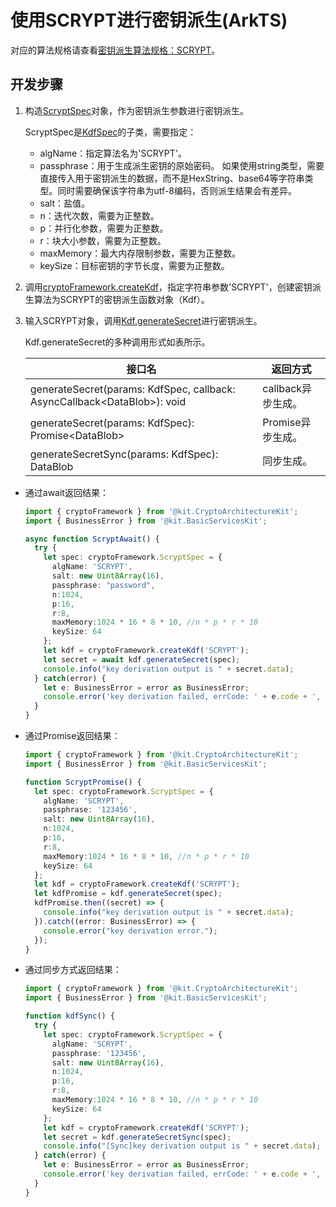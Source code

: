 # 使用SCRYPT进行密钥派生(ArkTS)

<!--Kit: Crypto Architecture Kit-->
<!--Subsystem: Security-->
<!--Owner: @zxz--3-->
<!--SE: @lanming-->
<!--TSE: @PAFT-->

对应的算法规格请查看[密钥派生算法规格：SCRYPT](crypto-key-derivation-overview.md#scrypt算法)。

## 开发步骤

1. 构造[ScryptSpec](../../reference/apis-crypto-architecture-kit/js-apis-cryptoFramework.md#scryptspec18)对象，作为密钥派生参数进行密钥派生。

   ScryptSpec是[KdfSpec](../../reference/apis-crypto-architecture-kit/js-apis-cryptoFramework.md#kdfspec11)的子类，需要指定：

   - algName：指定算法名为'SCRYPT'。
   - passphrase：用于生成派生密钥的原始密码。
      如果使用string类型，需要直接传入用于密钥派生的数据，而不是HexString、base64等字符串类型。同时需要确保该字符串为utf-8编码，否则派生结果会有差异。
   - salt：盐值。
   - n：迭代次数，需要为正整数。
   - p：并行化参数，需要为正整数。
   - r：块大小参数，需要为正整数。
   - maxMemory：最大内存限制参数，需要为正整数。
   - keySize：目标密钥的字节长度，需要为正整数。

2. 调用[cryptoFramework.createKdf](../../reference/apis-crypto-architecture-kit/js-apis-cryptoFramework.md#cryptoframeworkcreatekdf11)，指定字符串参数'SCRYPT'，创建密钥派生算法为SCRYPT的密钥派生函数对象（Kdf）。

3. 输入SCRYPT对象，调用[Kdf.generateSecret](../../reference/apis-crypto-architecture-kit/js-apis-cryptoFramework.md#generatesecret-2)进行密钥派生。

   Kdf.generateSecret的多种调用形式如表所示。

   | 接口名 | 返回方式 |
   | -------- | -------- |
   | generateSecret(params: KdfSpec, callback: AsyncCallback&lt;DataBlob&gt;): void | callback异步生成。 |
   | generateSecret(params: KdfSpec): Promise&lt;DataBlob&gt; | Promise异步生成。 |
   | generateSecretSync(params: KdfSpec): DataBlob | 同步生成。 |

- 通过await返回结果：

  ```ts
  import { cryptoFramework } from '@kit.CryptoArchitectureKit';
  import { BusinessError } from '@kit.BasicServicesKit';

  async function ScryptAwait() {
    try {
      let spec: cryptoFramework.ScryptSpec = {
        algName: 'SCRYPT',
        salt: new Uint8Array(16),
        passphrase: "password",
        n:1024,
        p:16,
        r:8,
        maxMemory:1024 * 16 * 8 * 10, //n * p * r * 10
        keySize: 64
      };
      let kdf = cryptoFramework.createKdf('SCRYPT');
      let secret = await kdf.generateSecret(spec);
      console.info("key derivation output is " + secret.data);
    } catch(error) {
      let e: BusinessError = error as BusinessError;
      console.error('key derivation failed, errCode: ' + e.code + ', errMsg: ' + e.message);
    }
  }
  ```

- 通过Promise返回结果：

  ```ts
  import { cryptoFramework } from '@kit.CryptoArchitectureKit';
  import { BusinessError } from '@kit.BasicServicesKit';

  function ScryptPromise() {
    let spec: cryptoFramework.ScryptSpec = {
      algName: 'SCRYPT',
      passphrase: '123456',
      salt: new Uint8Array(16),
      n:1024,
      p:16,
      r:8,
      maxMemory:1024 * 16 * 8 * 10, //n * p * r * 10
      keySize: 64
    };
    let kdf = cryptoFramework.createKdf('SCRYPT');
    let kdfPromise = kdf.generateSecret(spec);
    kdfPromise.then((secret) => {
      console.info("key derivation output is " + secret.data);
    }).catch((error: BusinessError) => {
      console.error("key derivation error.");
    });
  }
  ```

- 通过同步方式返回结果：

  ```ts
  import { cryptoFramework } from '@kit.CryptoArchitectureKit';
  import { BusinessError } from '@kit.BasicServicesKit';

  function kdfSync() {
    try {
      let spec: cryptoFramework.ScryptSpec = {
        algName: 'SCRYPT',
        passphrase: '123456',
        salt: new Uint8Array(16),
        n:1024,
        p:16,
        r:8,
        maxMemory:1024 * 16 * 8 * 10, //n * p * r * 10
        keySize: 64
      };
      let kdf = cryptoFramework.createKdf('SCRYPT');
      let secret = kdf.generateSecretSync(spec);
      console.info("[Sync]key derivation output is " + secret.data);
    } catch(error) {
      let e: BusinessError = error as BusinessError;
      console.error('key derivation failed, errCode: ' + e.code + ', errMsg: ' + e.message);
    }
  }
  ```
